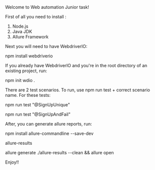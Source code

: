 Welcome to Web automation Junior task!

First of all you need to install :
1. Node.js
2. Java JDK
3. Allure Framework

Next you will need to have WebdriverIO:

npm install webdriverio

If you already have WebdriverIO and you're in the root directory of an existing project, run:

npm init wdio .

There are 2 test scenarios. 
To run, use npm run test + correct scenario name.
For these tests:

npm run test "@SignUpUnique"  

npm run test "@SignUpAndFail" 

After, you can generate allure reports, run:

npm install allure-commandline --save-dev

allure-results

allure generate ./allure-results --clean && allure open  

Enjoy!!

